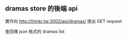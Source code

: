 ## dramas store 的後端 api

實作向 http://thinkr.tw:3002/api/dramas/ 提出 GET request

會回傳 json 格式的 dramas list

